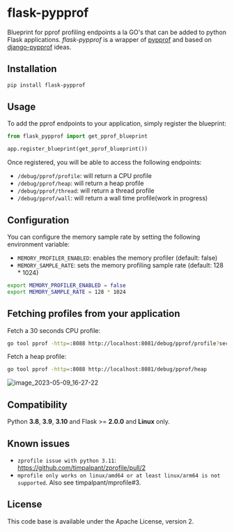 # flask-pypprof

Blueprint for pprof profiling endpoints a la GO's that can be added to python Flask applications. *flask-pypprof* is a wrapper of [pypprof] and based on [django-pypprof] ideas.

## Installation

```bash
pip install flask-pypprof
```

## Usage

To add the pprof endpoints to your application, simply register the blueprint:

```python
from flask_pypprof import get_pprof_blueprint

app.register_blueprint(get_pprof_blueprint())
```

Once registered, you will be able to access the following endpoints:

* `/debug/pprof/profile`: will return a CPU profile
* `/debug/pprof/heap`: will return a heap profile
* `/debug/pprof/thread`: will return a thread profile
* `/debug/pprof/wall`: will return a wall time profile(work in progress)

## Configuration

You can configure the memory sample rate by setting the following environment variable:

* `MEMORY_PROFILER_ENABLED`: enables the memory profiler (default: false)
* `MEMORY_SAMPLE_RATE`: sets the memory profiling sample rate (default: 128 * 1024)

```bash
export MEMORY_PROFILER_ENABLED = false
export MEMORY_SAMPLE_RATE = 128 * 1024
```

## Fetching profiles from your application
Fetch a 30 seconds CPU profile:

```bash
go tool pprof -http=:8088 http://localhost:8081/debug/pprof/profile?seconds=30
```

Fetch a heap profile:

```bash
go tool pprof -http=:8088 http://localhost:8081/debug/pprof/heap
```
![image_2023-05-09_16-27-22](https://github.com/dpsoft/flask-pypprof/assets/2567525/33f36ed4-0b97-44fc-89e7-2fbbbbb7132a)


## Compatibility 
Python **3.8**, **3.9**, **3.10** and Flask >= **2.0.0** and **Linux** only.
    
## Known issues
* `zprofile issue with python 3.11`:  https://github.com/timpalpant/zprofile/pull/2 
* `mprofile only works on linux/amd64 or at least linux/arm64 is not supported`. Also see timpalpant/mprofile#3.


## License
This code base is available under the Apache License, version 2.

[pypprof]: https://github.com/timpalpant/pypprof
[django-pypprof]:https://gitlab.com/prologin/tech/packages/django-pypprof
